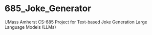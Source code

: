 # 685_Joke_Generator
UMass Amherst CS-685 Project for Text-based Joke Generation Large Language Models (LLMs)

